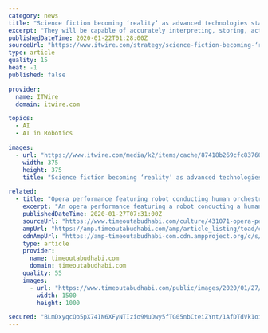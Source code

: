 ```yaml
---
category: news
title: "Science fiction becoming ‘reality’ as advanced technologies start to enhance human beings"
excerpt: "They will be capable of accurately interpreting, storing, actioning and sharing thoughts and emotions.” Along with BCIs and mind-controlled robotic arms, here’s a list of the key technologies Mabbott writes are likely to contribute to human augmentation including: An army of Cybermen Exoskeletons will also become commonplace, with the ..."
publishedDateTime: 2020-01-22T01:28:00Z
sourceUrl: "https://www.itwire.com/strategy/science-fiction-becoming-‘reality’-as-advanced-technologies-start-to-enhance-human-beings.html"
type: article
quality: 15
heat: -1
published: false

provider:
  name: ITWire
  domain: itwire.com

topics:
  - AI
  - AI in Robotics

images:
  - url: "https://www.itwire.com/media/k2/items/cache/87418b269cfc8376012396ffe51803d1_M.jpg"
    width: 375
    height: 375
    title: "Science fiction becoming ‘reality’ as advanced technologies start to enhance human beings"

related:
  - title: "Opera performance featuring robot conducting human orchestra coming to Sharjah"
    excerpt: "An opera performance featuring a robot conducting a human orchestra will be coming to Sharjah this weekend. Scary Beauty, which has previously been shown in Toyko in Japan and Adelaide in Australia, shows music being created in real time with human musicians and artificial intelligence. It is the first time the performance has been shown in the ..."
    publishedDateTime: 2020-01-27T07:31:00Z
    sourceUrl: "https://www.timeoutabudhabi.com/culture/431071-opera-performance-featuring-robot-conducting-human-orchestra-coming-to-sharjah"
    ampUrl: "https://amp.timeoutabudhabi.com/amp/article_listing/toad/culture/431071-opera-performance-featuring-robot-conducting-human-orchestra-coming-to-sharjah"
    cdnAmpUrl: "https://amp-timeoutabudhabi-com.cdn.ampproject.org/c/s/amp.timeoutabudhabi.com/amp/article_listing/toad/culture/431071-opera-performance-featuring-robot-conducting-human-orchestra-coming-to-sharjah"
    type: article
    provider:
      name: timeoutabudhabi.com
      domain: timeoutabudhabi.com
    quality: 55
    images:
      - url: "https://www.timeoutabudhabi.com/public/images/2020/01/27/Scary-Beauty.jpg"
        width: 1500
        height: 1000

secured: "BLmDxyqcQb5pX74IN6XFyNTIzio9MuDwy5fTG05nbCteiZYnt/1AfDTdVk1oiFrw4tq9cYI1ShffkxhbzfkjfjtyL8yfhptQBFL1wTjb3e5zHPIGCLBsPEiDlhzxzt5vdzRfixhtkJnqPOtCoApS6qrgmRKTruaC3fXCvTxUMZA1nQFrxf7eLkm3P5ntqrq1VKs/nwe3s3Erkvd+hgc0HJ1dA5Km8gH0BVs8/r8aQ+HVUZj5KFeHskU2Buv+0ZPsvl3dMLcbqHvHowfy1kjfOvqHzgrbWkQcHwlOXu+FiFKATmmR5SN8HleB9esOnDerGmVDbpIMBBr/Ddbc4SrE+NSxtePoxMcQb/YCFdtWSjyaNqOggsJKvkxPMhOHldEXO3Bp/iSuzovY1yL8G/EBW5hLHw1hchlO0wH8lB/ynRWl5n9MluUHuQEX1yubyidTc6vaE8hMc7u2TSzMKtv1ow==;Iogy3wmpVrYiq9haLKq18A=="
---
```


